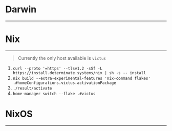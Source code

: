 # Darwin
---
# Nix
---
> Currently the only host available is `victus`

1) `curl --proto '=https' --tlsv1.2 -sSf -L https://install.determinate.systems/nix | sh -s -- install`
2) `nix build --extra-experimental-features 'nix-command flakes' .#homeConfigurations.victus.activationPackage`
3) `./result/activate`
4) `home-manager switch --flake .#victus`
# NixOS
---
